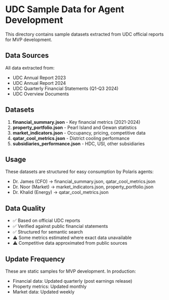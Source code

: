 # UDC Sample Data for Agent Development

This directory contains sample datasets extracted from UDC official reports for MVP development.

## Data Sources

All data extracted from:
- UDC Annual Report 2023
- UDC Annual Report 2024
- UDC Quarterly Financial Statements (Q1-Q3 2024)
- UDC Overview Documents

## Datasets

1. **financial_summary.json** - Key financial metrics (2021-2024)
2. **property_portfolio.json** - Pearl Island and Gewan statistics
3. **market_indicators.json** - Occupancy, pricing, competitive data
4. **qatar_cool_metrics.json** - District cooling performance
5. **subsidiaries_performance.json** - HDC, USI, other subsidiaries

## Usage

These datasets are structured for easy consumption by Polaris agents:
- Dr. James (CFO) → financial_summary.json, qatar_cool_metrics.json
- Dr. Noor (Market) → market_indicators.json, property_portfolio.json
- Dr. Khalid (Energy) → qatar_cool_metrics.json

## Data Quality

- ✅ Based on official UDC reports
- ✅ Verified against public financial statements
- ✅ Structured for semantic search
- ⚠️ Some metrics estimated where exact data unavailable
- ⚠️ Competitive data approximated from public sources

## Update Frequency

These are static samples for MVP development. In production:
- Financial data: Updated quarterly (post earnings release)
- Property metrics: Updated monthly
- Market data: Updated weekly

